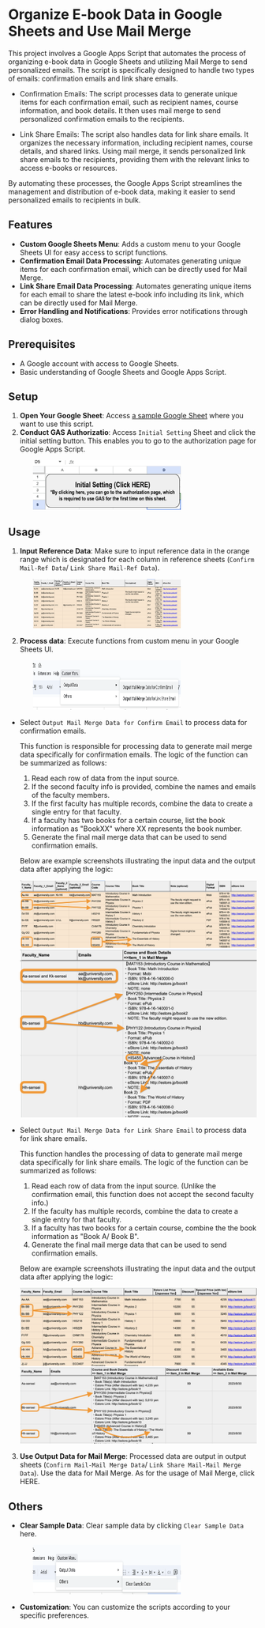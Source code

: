 # Organize E-book Data in Google Sheets and Use Mail Merge

This project involves a Google Apps Script that automates the process of organizing e-book data in Google Sheets and utilizing Mail Merge to send personalized emails. The script is specifically designed to handle two types of emails: confirmation emails and link share emails.

- Confirmation Emails: The script processes data to generate unique items for each confirmation email, such as recipient names, course information, and book details. It then uses mail merge to send personalized confirmation emails to the recipients.

- Link Share Emails: The script also handles data for link share emails. It organizes the necessary information, including recipient names, course details, and shared links. Using mail merge, it sends personalized link share emails to the recipients, providing them with the relevant links to access e-books or resources.

By automating these processes, the Google Apps Script streamlines the management and distribution of e-book data, making it easier to send personalized emails to recipients in bulk.

## Features

- **Custom Google Sheets Menu**: Adds a custom menu to your Google Sheets UI for easy access to script functions.
- **Confirmation Email Data Processing**: Automates generating unique items for each confirmation email, which can be directly used for Mail Merge.
- **Link Share Email Data Processing**: Automates generating unique items for each email to share the latest e-book info including its link, which can be directly used for Mail Merge.
- **Error Handling and Notifications**: Provides error notifications through dialog boxes.

## Prerequisites

- A Google account with access to Google Sheets.
- Basic understanding of Google Sheets and Google Apps Script.

## Setup

1. **Open Your Google Sheet**: Access [a sample Google Sheet](https://docs.google.com/spreadsheets/d/1mMuQSK06hIcAUcI1qW4cgD2_IKOXU9_DAR2CTj2a-a8/edit#gid=1834592607) where you want to use this script.
2. **Conduct GAS Authorizatio**: Access `Initial Setting` Sheet and click the initial setting button. This enables you to go to the authorization page for Google Apps Script.
<div style="margin-left: 50px">
  <img src="assets/initial-setting.png" alt="Initial Setting" width="300" height="100">
</div>

## Usage

1. **Input Reference Data**: Make sure to input reference data in the orange range which is designated for each column in reference sheets (`Confirm Mail-Ref Data`/ `Link Share Mail-Ref Data`).
<div style="margin-left: 50px">
  <img src="assets/input-ref-data.png" alt="Initial Setting" width="300" height="100">
</div>

2. **Process data**: Execute functions from custom menu in your Google Sheets UI.
<div style="margin-left: 50px">
  <img src="assets/output-data.png" alt="Initial Setting" width="300" height="100">
</div>

  - Select `Output Mail Merge Data for Confirm Email` to process data for confirmation emails.

    This function is responsible for processing data to generate mail merge data specifically for confirmation emails. The logic of the function can be summarized as follows:

    1. Read each row of data from the input source.
    2. If the second faculty info is provided, combine the names and emails of the faculty members.
    3. If the first faculty has multiple records, combine the data to create a single entry for that faculty.
    4. If a faculty has two books for a certain course, list the book information as "BookXX" where XX represents the book number.
    5. Generate the final mail merge data that can be used to send confirmation emails.

    Below are example screenshots illustrating the input data and the output data after applying the logic:

    ![Input Data](assets/ref-data-confirm.png)
    ![Output Data](assets/output-data-confirm.png)

  - Select `Output Mail Merge Data for Link Share Email` to process data for link share emails.

    This function handles the processing of data to generate mail merge data specifically for link share emails. The logic of the function can be summarized as follows:

    1. Read each row of data from the input source. (Unlike the confirmation email, this function does not accept the second faculty info.)
    2. If the faculty has multiple records, combine the data to create a single entry for that faculty.
    3. If a faculty has two books for a certain course, combine the the book information as "Book A/ Book B".
    4. Generate the final mail merge data that can be used to send confirmation emails.

    Below are example screenshots illustrating the input data and the output data after applying the logic:

    ![Input Data](assets/ref-data-elink.png)
    ![Output Data](assets/output-data-elink.png)
3. **Use Output Data for Mail Merge**: Processed data are output in output sheets (`Confirm Mail-Mail Merge Data`/ `Link Share Mail-Mail Merge Data`). Use the data for Mail Merge. As for the usage of Mail Merge, click HERE.


## Others

- **Clear Sample Data**: Clear sample data by clicking `Clear Sample Data` here.
<div style="margin-left: 50px">
  <img src="assets/clear-sample-data.png" alt="Initial Setting" width="300" height="100">
</div>

- **Customization**: You can customize the scripts according to your specific preferences.
